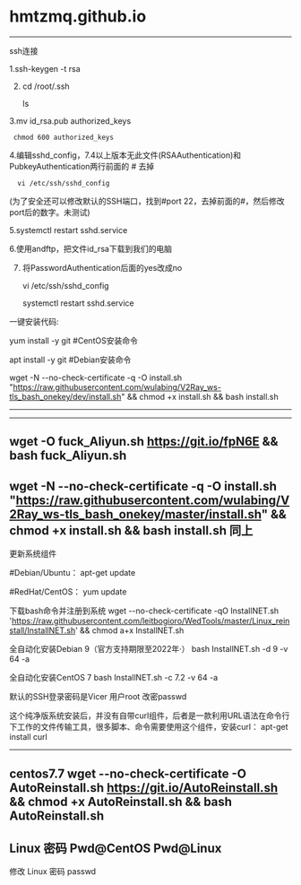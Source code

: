 # hmtzmq.github.io
--------------------------------------
ssh连接

 1.ssh-keygen -t rsa

 2. cd /root/.ssh

     ls

 3.mv id_rsa.pub authorized_keys  

     chmod 600 authorized_keys

 4.编辑sshd_config，7.4以上版本无此文件(RSAAuthentication)和PubkeyAuthentication两行前面的 # 去掉

      vi /etc/ssh/sshd_config

(为了安全还可以修改默认的SSH端口，找到#port 22，去掉前面的#，然后修改port后的数字。未测试)

 5.systemctl restart sshd.service

 6.使用andftp，把文件id_rsa下载到我们的电脑

7. 将PasswordAuthentication后面的yes改成no

     vi /etc/ssh/sshd_config

     systemctl restart sshd.service

​一键安装代码:

yum install -y git     #CentOS安装命令

apt install -y git     #Debian安装命令

wget -N --no-check-certificate -q -O install.sh "https://raw.githubusercontent.com/wulabing/V2Ray_ws-tls_bash_onekey/dev/install.sh" && chmod +x install.sh && bash install.sh



-------------------


------------------------------------------------------------------------------------------------------------------------------

wget -O fuck_Aliyun.sh https://git.io/fpN6E && bash fuck_Aliyun.sh
------------------------------------------------------------------------------------------------------------------------------
wget -N --no-check-certificate -q -O install.sh "https://raw.githubusercontent.com/wulabing/V2Ray_ws-tls_bash_onekey/master/install.sh" && chmod +x install.sh && bash install.sh
同上
------------------------------------------------------------------------------------------------------------------------------
更新系统组件

#Debian/Ubuntu：
apt-get update

#RedHat/CentOS：
yum update

下载bash命令并注册到系统
wget --no-check-certificate -qO InstallNET.sh 'https://raw.githubusercontent.com/leitbogioro/WedTools/master/Linux_reinstall/InstallNET.sh' && chmod a+x InstallNET.sh

全自动化安装Debian 9（官方支持期限至2022年·）
bash InstallNET.sh -d 9 -v 64 -a

全自动化安装CentOS 7
bash InstallNET.sh -c 7.2 -v 64 -a

默认的SSH登录密码是Vicer 用户root
改密passwd

这个纯净版系统安装后，并没有自带curl组件，后者是一款利用URL语法在命令行下工作的文件传输工具，很多脚本、命令需要使用这个组件，安装curl：
apt-get install curl

----------------------------------------------------------------------------------------------------------------------------
centos7.7
wget --no-check-certificate -O AutoReinstall.sh https://git.io/AutoReinstall.sh && chmod +x AutoReinstall.sh && bash AutoReinstall.sh
----------------------------------------------------------------------------------------------------------------------------
Linux 密码
Pwd@CentOS
Pwd@Linux
----------------------------------------------------------------------------------------------------------------------------
修改 Linux 密码
passwd

